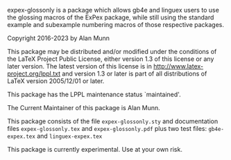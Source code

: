 expex-glossonly is a package which allows gb4e and linguex users to use the glossing macros
of the ExPex package, while still using the standard example and subexample numbering macros of
those respective packages.

Copyright 2016-2023 by Alan Munn

This package may be distributed and/or modified under the
conditions of the LaTeX Project Public License, either version 1.3
of this license or any later version.
The latest version of this license is in
  http://www.latex-project.org/lppl.txt
and version 1.3 or later is part of all distributions of LaTeX
version 2005/12/01 or later.

This package has the LPPL maintenance status `maintained'.

The Current Maintainer of this package is Alan Munn.

This package consists of the file `expex-glossonly.sty` and documentation files
`expex-glossonly.tex` and `expex-glossonly.pdf` plus two test files: `gb4e-expex.tex` and `linguex-expex.tex`

This package is currently experimental. Use at your own risk.

